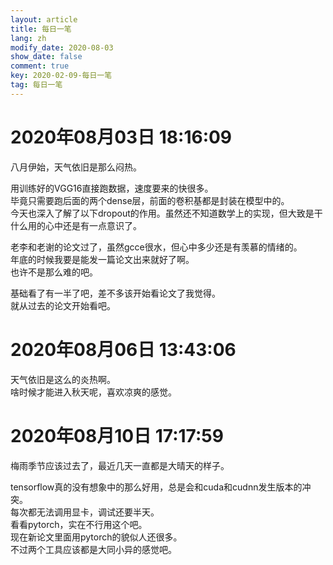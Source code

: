 ```yaml
---
layout: article
title: 每日一笔
lang: zh
modify_date: 2020-08-03
show_date: false
comment: true
key: 2020-02-09-每日一笔
tag: 每日一笔
---
```


# 2020年08月03日 18:16:09
八月伊始，天气依旧是那么闷热。  

用训练好的VGG16直接跑数据，速度要来的快很多。  
毕竟只需要跑后面的两个dense层，前面的卷积基都是封装在模型中的。  
今天也深入了解了以下dropout的作用。虽然还不知道数学上的实现，但大致是干什么用的心中还是有一点意识了。

老李和老谢的论文过了，虽然gcce很水，但心中多少还是有羡慕的情绪的。  
年底的时候我要是能发一篇论文出来就好了啊。  
也许不是那么难的吧。

基础看了有一半了吧，差不多该开始看论文了我觉得。  
就从过去的论文开始看吧。

# 2020年08月06日 13:43:06
天气依旧是这么的炎热啊。  
啥时候才能进入秋天呢，喜欢凉爽的感觉。

# 2020年08月10日 17:17:59
梅雨季节应该过去了，最近几天一直都是大晴天的样子。  

tensorflow真的没有想象中的那么好用，总是会和cuda和cudnn发生版本的冲突。  
每次都无法调用显卡，调试还要半天。  
看看pytorch，实在不行用这个吧。  
现在新论文里面用pytorch的貌似人还很多。  
不过两个工具应该都是大同小异的感觉吧。
